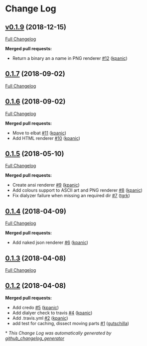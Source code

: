 # Change Log

## [v0.1.9](https://github.com/kpanic/forecastr/tree/v0.1.9) (2018-12-15)
[Full Changelog](https://github.com/kpanic/forecastr/compare/0.1.7...v0.1.9)

**Merged pull requests:**

- Return a binary an a name in PNG renderer [\#12](https://github.com/kpanic/forecastr/pull/12) ([kpanic](https://github.com/kpanic))

## [0.1.7](https://github.com/kpanic/forecastr/tree/0.1.7) (2018-09-02)
[Full Changelog](https://github.com/kpanic/forecastr/compare/0.1.6...0.1.7)

## [0.1.6](https://github.com/kpanic/forecastr/tree/0.1.6) (2018-09-02)
[Full Changelog](https://github.com/kpanic/forecastr/compare/0.1.5...0.1.6)

**Merged pull requests:**

- Move to elbat [\#11](https://github.com/kpanic/forecastr/pull/11) ([kpanic](https://github.com/kpanic))
- Add HTML renderer [\#10](https://github.com/kpanic/forecastr/pull/10) ([kpanic](https://github.com/kpanic))

## [0.1.5](https://github.com/kpanic/forecastr/tree/0.1.5) (2018-05-10)
[Full Changelog](https://github.com/kpanic/forecastr/compare/0.1.4...0.1.5)

**Merged pull requests:**

- Create ansi renderer [\#9](https://github.com/kpanic/forecastr/pull/9) ([kpanic](https://github.com/kpanic))
- Add colours support to ASCII art and PNG renderer [\#8](https://github.com/kpanic/forecastr/pull/8) ([kpanic](https://github.com/kpanic))
- Fix dialyzer failure when missing an required dir [\#7](https://github.com/kpanic/forecastr/pull/7) ([tgrk](https://github.com/tgrk))

## [0.1.4](https://github.com/kpanic/forecastr/tree/0.1.4) (2018-04-09)
[Full Changelog](https://github.com/kpanic/forecastr/compare/0.1.3...0.1.4)

**Merged pull requests:**

- Add naked json renderer [\#6](https://github.com/kpanic/forecastr/pull/6) ([kpanic](https://github.com/kpanic))

## [0.1.3](https://github.com/kpanic/forecastr/tree/0.1.3) (2018-04-08)
[Full Changelog](https://github.com/kpanic/forecastr/compare/0.1.2...0.1.3)

## [0.1.2](https://github.com/kpanic/forecastr/tree/0.1.2) (2018-04-08)
**Merged pull requests:**

- Add credo [\#5](https://github.com/kpanic/forecastr/pull/5) ([kpanic](https://github.com/kpanic))
- Add dialyer check to travis [\#4](https://github.com/kpanic/forecastr/pull/4) ([kpanic](https://github.com/kpanic))
- Add .travis.yml [\#2](https://github.com/kpanic/forecastr/pull/2) ([kpanic](https://github.com/kpanic))
- add test for caching, dissect moving parts [\#1](https://github.com/kpanic/forecastr/pull/1) ([gutschilla](https://github.com/gutschilla))



\* *This Change Log was automatically generated by [github_changelog_generator](https://github.com/skywinder/Github-Changelog-Generator)*